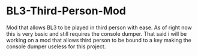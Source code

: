# BL3-Third-Person-Mod
Mod that allows BL3 to be played in third person with ease.
As of right now this is very basic and still requires the console dumper. That said i will be working on a mod that allows third person to be bound to a key
making the console dumper useless for this project.
